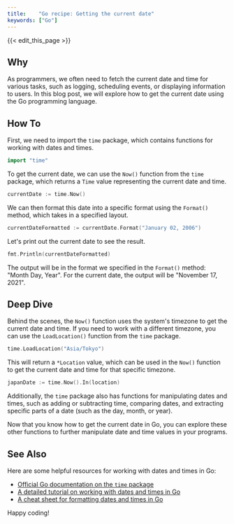 ```yaml
---
title:    "Go recipe: Getting the current date"
keywords: ["Go"]
---
```


{{< edit_this_page >}}

## Why

As programmers, we often need to fetch the current date and time for various tasks, such as logging, scheduling events, or displaying information to users. In this blog post, we will explore how to get the current date using the Go programming language.

## How To

First, we need to import the `time` package, which contains functions for working with dates and times.

```Go
import "time"
```

To get the current date, we can use the `Now()` function from the `time` package, which returns a `Time` value representing the current date and time.

```Go
currentDate := time.Now()
```

We can then format this date into a specific format using the `Format()` method, which takes in a specified layout.

```Go
currentDateFormatted := currentDate.Format("January 02, 2006")
```

Let's print out the current date to see the result.

```Go
fmt.Println(currentDateFormatted)
```

The output will be in the format we specified in the `Format()` method: "Month Day, Year". For the current date, the output will be "November 17, 2021".

## Deep Dive

Behind the scenes, the `Now()` function uses the system's timezone to get the current date and time. If you need to work with a different timezone, you can use the `LoadLocation()` function from the `time` package.

```Go
time.LoadLocation("Asia/Tokyo")
```

This will return a `*Location` value, which can be used in the `Now()` function to get the current date and time for that specific timezone.

```Go
japanDate := time.Now().In(location)
```

Additionally, the `time` package also has functions for manipulating dates and times, such as adding or subtracting time, comparing dates, and extracting specific parts of a date (such as the day, month, or year).

Now that you know how to get the current date in Go, you can explore these other functions to further manipulate date and time values in your programs.

## See Also

Here are some helpful resources for working with dates and times in Go:

- [Official Go documentation on the `time` package](https://golang.org/pkg/time/)
- [A detailed tutorial on working with dates and times in Go](https://www.golangprograms.com/go-language/date-time.html)
- [A cheat sheet for formatting dates and times in Go](https://programming.guide/go/cheat-sheet-for-mysql-and-golang-in-time-formatting-parsing.html)

Happy coding!